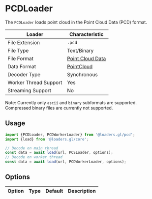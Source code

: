 # PCDLoader

The `PCDLoader` loads point cloud in the Point Cloud Data (PCD) format.

| Loader                | Characteristic  |
| --------------------- | --------------- |
| File Extension        | `.pcd`          |
| File Type             | Text/Binary     |
| File Format           | [Point Cloud Data](http://pointclouds.org/documentation/tutorials/pcd_file_format.php) |
| Data Format           | [PointCloud](docs/specifications/category-mesh.md) |
| Decoder Type          | Synchronous     |
| Worker Thread Support | Yes             |
| Streaming Support     | No              |

Note: Currently only `ascii` and `binary` subformats are supported. Compressed binary files are currently not supported.

## Usage

```js
import {PCDLoader, PCDWorkerLoader} from '@loaders.gl/pcd';
import {load} from '@loaders.gl/core';

// Decode on main thread
const data = await load(url, PCSLoader, options);
// Decode on worker thread
const data = await load(url, PCDWorkerLoader, options);
```

## Options

| Option        | Type      | Default     | Description       |
| ------------- | --------- | ----------- | ----------------- |


